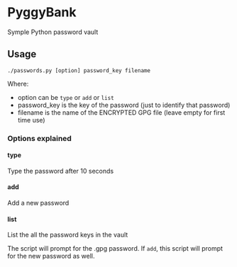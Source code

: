 # PyggyBank

Symple Python password vault

## Usage
```
./passwords.py [option] password_key filename
```

Where:
* option can be `type` or `add` or `list`
* password_key is the key of the password (just to identify that password)
* filename is the name of the ENCRYPTED GPG file (leave empty for first time use)

### Options explained

#### type
Type the password after 10 seconds

#### add
Add a new password

#### list
List the all the password keys in the vault

The script will prompt for the .gpg password.
If `add`, this script will prompt for the new password as well.
